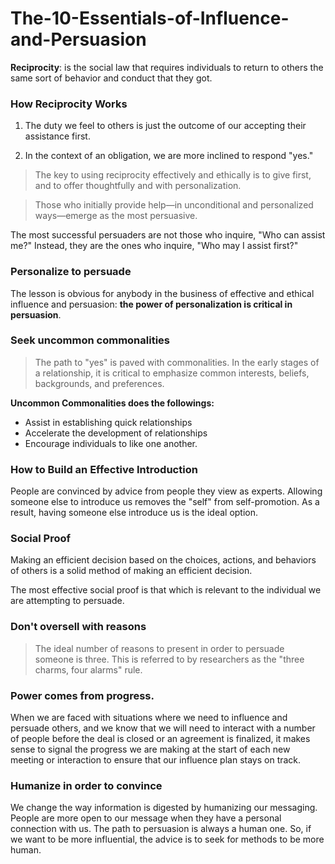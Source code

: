# The-10-Essentials-of-Influence-and-Persuasion

**Reciprocity**: is the social law that requires individuals to return to others the same sort of behavior and conduct that they got.

### How Reciprocity Works

1. The duty we feel to others is just the outcome of our accepting their assistance first.

2. In the context of an obligation, we are more inclined to respond "yes."

> The key to using reciprocity effectively and ethically is to give first, and to offer thoughtfully and with personalization.

> Those who initially provide help—in unconditional and personalized ways—emerge as the most persuasive.

The most successful persuaders are not those who inquire, "Who can assist me?" Instead, they are the ones who inquire, "Who may I assist first?"

### Personalize to persuade 

The lesson is obvious for anybody in the business of effective and ethical influence and persuasion: **the power of personalization is critical in persuasion**.

### Seek uncommon commonalities

> The path to "yes" is paved with commonalities. In the early stages of a relationship, it is critical to emphasize common interests, beliefs, backgrounds, and preferences.

**Uncommon Commonalities does the followings:**
  
  - Assist in establishing quick relationships
  - Accelerate the development of relationships
  - Encourage individuals to like one another.

### How to Build an Effective Introduction 

People are convinced by advice from people they view as experts. Allowing someone else to introduce us removes the "self" from self-promotion. As a result, having someone else introduce us is the ideal option.

### Social Proof

Making an efficient decision based on the choices, actions, and behaviors of others is a solid method of making an efficient decision.

The most effective social proof is that which is relevant to the individual we are attempting to persuade.

### Don't oversell with reasons

> The ideal number of reasons to present in order to persuade someone is three. This is referred to by researchers as the "three charms, four alarms" rule.

### Power comes from progress.

When we are faced with situations where we need to influence and persuade others, and we know that we will need to interact with a number of people before the deal is closed or an agreement is finalized, it makes sense to signal the progress we are making at the start of each new meeting or interaction to ensure that our influence plan stays on track.

### Humanize in order to convince

We change the way information is digested by humanizing our messaging. People are more open to our message when they have a personal connection with us. The path to persuasion is always a human one. So, if we want to be more influential, the advice is to seek for methods to be more human.



